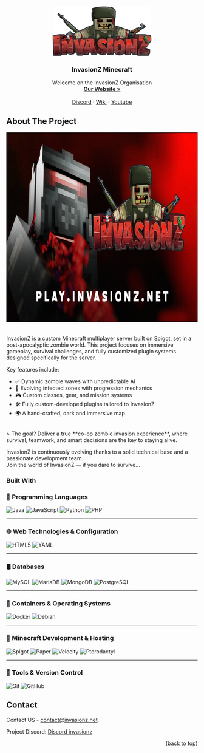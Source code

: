 
<!-- Improved compatibility of back to top link: See: https://github.com/othneildrew/Best-README-Template/pull/73 -->
<a id="readme-top"></a>
<!--
*** Thanks for checking out the Best-README-Template. If you have a suggestion
*** that would make this better, please fork the repo and create a pull request
*** or simply open an issue with the tag "enhancement".
*** Don't forget to give the project a star!
*** Thanks again! Now go create something AMAZING! :D
-->



<!-- PROJECT SHIELDS -->
<!--
*** I'm using markdown "reference style" links for readability.
*** Reference links are enclosed in brackets [ ] instead of parentheses ( ).
*** See the bottom of this document for the declaration of the reference variables
*** for contributors-url, forks-url, etc. This is an optional, concise syntax you may use.
*** https://www.markdownguide.org/basic-syntax/#reference-style-links
-->


<!-- PROJECT LOGO -->
<br />
<div align="center">
  <a href="https://invasionz,net">
    <img src="logo.png" alt="Logo" width="260" height="130">
  </a>

  <h3 align="center">InvasionZ Minecraft</h3>

  <p align="center">
    Welcome on the InvasionZ Organisation
    <br />
    <a href="https://invasionz.net"><strong>Our Website »</strong></a>
    <br />
    <br />
    <a href="https://discord.invasionz.net">Discord</a>
    &middot;
    <a href="https://wiki.invasionz.net">Wiki</a>
    &middot;
    <a href="https://www.youtube.com/@InvasionZ_Official">Youtube</a>
  </p>
</div>




## About The Project

<img src="wallpaper.png" alt="InvasionZ Banner" width="900" height="500" style="display: block; margin: 0 auto;">
<br>
<br>
InvasionZ is a custom Minecraft multiplayer server built on Spigot, set in a post-apocalyptic zombie world. This project focuses on immersive gameplay, survival challenges, and fully customized plugin systems designed specifically for the server.

Key features include:
- ✅ Dynamic zombie waves with unpredictable AI
- 🧟 Evolving infected zones with progression mechanics
- 🎮 Custom classes, gear, and mission systems
- 🛠️ Fully custom-developed plugins tailored to InvasionZ
- 🌍 A hand-crafted, dark and immersive map
<br>
> The goal? Deliver a true **co-op zombie invasion experience**, where survival, teamwork, and smart decisions are the key to staying alive.
<br>

InvasionZ is continuously evolving thanks to a solid technical base and a passionate development team.  
Join the world of InvasionZ — if you dare to survive...




### Built With

### 🧠 Programming Languages
![Java](https://img.shields.io/badge/Java-ED8B00?style=for-the-badge&logo=java&logoColor=white)
![JavaScript](https://img.shields.io/badge/JavaScript-F7DF1E?style=for-the-badge&logo=javascript&logoColor=black)
![Python](https://img.shields.io/badge/Python-3776AB?style=for-the-badge&logo=python&logoColor=white)
![PHP](https://img.shields.io/badge/PHP-777BB4?style=for-the-badge&logo=php&logoColor=white)

---

### 🌐 Web Technologies & Configuration
![HTML5](https://img.shields.io/badge/HTML5-E34F26?style=for-the-badge&logo=html5&logoColor=white)
![YAML](https://img.shields.io/badge/YAML-000000?style=for-the-badge&logo=yaml&logoColor=white)

---

### 🛢️ Databases
![MySQL](https://img.shields.io/badge/MySQL-4479A1?style=for-the-badge&logo=mysql&logoColor=white)
![MariaDB](https://img.shields.io/badge/MariaDB-003545?style=for-the-badge&logo=mariadb&logoColor=white)
![MongoDB](https://img.shields.io/badge/MongoDB-47A248?style=for-the-badge&logo=mongodb&logoColor=white)
![PostgreSQL](https://img.shields.io/badge/PostgreSQL-4169E1?style=for-the-badge&logo=postgresql&logoColor=white)

---

### 🐳 Containers & Operating Systems
![Docker](https://img.shields.io/badge/Docker-2496ED?style=for-the-badge&logo=docker&logoColor=white)
![Debian](https://img.shields.io/badge/Debian-A81D33?style=for-the-badge&logo=debian&logoColor=white)

---

### 🧩 Minecraft Development & Hosting
![Spigot](https://img.shields.io/badge/Spigot-FF9900?style=for-the-badge&logo=minecraft&logoColor=white)
![Paper](https://img.shields.io/badge/Paper-0A0A0A?style=for-the-badge&logo=paper&logoColor=white)
![Velocity](https://img.shields.io/badge/Velocity-FF3C00?style=for-the-badge&logo=apache&logoColor=white)
![Pterodactyl](https://img.shields.io/badge/Pterodactyl-181E2C?style=for-the-badge&logo=pterodactyl&logoColor=white)

---

### 🔧 Tools & Version Control
![Git](https://img.shields.io/badge/Git-F05032?style=for-the-badge&logo=git&logoColor=white)
![GitHub](https://img.shields.io/badge/GitHub-181717?style=for-the-badge&logo=github&logoColor=white)




<!-- CONTACT -->
## Contact

Contact US - contact@invasionz.net

Project Discord: [Discord invasionz](https://discord.invasionz.net)

<p align="right">(<a href="#readme-top">back to top</a>)</p>


